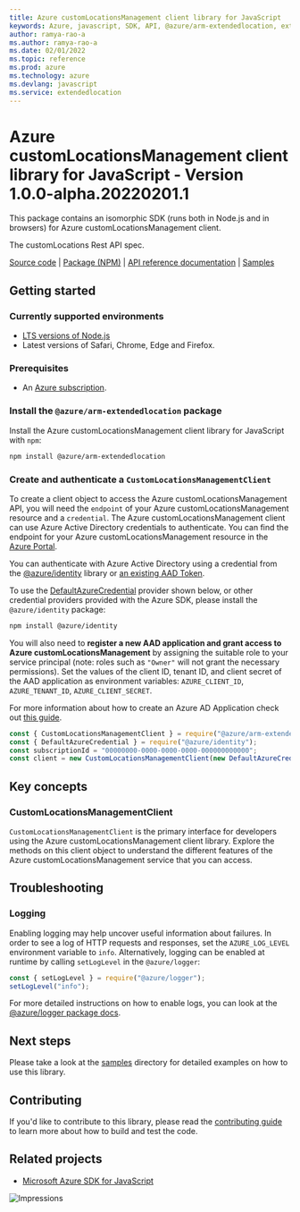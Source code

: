 ```yaml
---
title: Azure customLocationsManagement client library for JavaScript
keywords: Azure, javascript, SDK, API, @azure/arm-extendedlocation, extendedlocation
author: ramya-rao-a
ms.author: ramya-rao-a
ms.date: 02/01/2022
ms.topic: reference
ms.prod: azure
ms.technology: azure
ms.devlang: javascript
ms.service: extendedlocation
---
```

# Azure customLocationsManagement client library for JavaScript - Version 1.0.0-alpha.20220201.1 


This package contains an isomorphic SDK (runs both in Node.js and in browsers) for Azure customLocationsManagement client.

The customLocations Rest API spec.

[Source code](https://github.com/Azure/azure-sdk-for-js/tree/main/sdk/extendedlocation/arm-extendedlocation) |
[Package (NPM)](https://www.npmjs.com/package/@azure/arm-extendedlocation) |
[API reference documentation](https://docs.microsoft.com/javascript/api/@azure/arm-extendedlocation) |
[Samples](https://github.com/Azure-Samples/azure-samples-js-management)

## Getting started

### Currently supported environments

- [LTS versions of Node.js](https://nodejs.org/about/releases/)
- Latest versions of Safari, Chrome, Edge and Firefox.

### Prerequisites

- An [Azure subscription][azure_sub].

### Install the `@azure/arm-extendedlocation` package

Install the Azure customLocationsManagement client library for JavaScript with `npm`:

```bash
npm install @azure/arm-extendedlocation
```

### Create and authenticate a `CustomLocationsManagementClient`

To create a client object to access the Azure customLocationsManagement API, you will need the `endpoint` of your Azure customLocationsManagement resource and a `credential`. The Azure customLocationsManagement client can use Azure Active Directory credentials to authenticate.
You can find the endpoint for your Azure customLocationsManagement resource in the [Azure Portal][azure_portal].

You can authenticate with Azure Active Directory using a credential from the [@azure/identity][azure_identity] library or [an existing AAD Token](https://github.com/Azure/azure-sdk-for-js/blob/master/sdk/identity/identity/samples/AzureIdentityExamples.md#authenticating-with-a-pre-fetched-access-token).

To use the [DefaultAzureCredential][defaultazurecredential] provider shown below, or other credential providers provided with the Azure SDK, please install the `@azure/identity` package:

```bash
npm install @azure/identity
```

You will also need to **register a new AAD application and grant access to Azure customLocationsManagement** by assigning the suitable role to your service principal (note: roles such as `"Owner"` will not grant the necessary permissions).
Set the values of the client ID, tenant ID, and client secret of the AAD application as environment variables: `AZURE_CLIENT_ID`, `AZURE_TENANT_ID`, `AZURE_CLIENT_SECRET`.

For more information about how to create an Azure AD Application check out [this guide](https://docs.microsoft.com/azure/active-directory/develop/howto-create-service-principal-portal).

```javascript
const { CustomLocationsManagementClient } = require("@azure/arm-extendedlocation");
const { DefaultAzureCredential } = require("@azure/identity");
const subscriptionId = "00000000-0000-0000-0000-000000000000";
const client = new CustomLocationsManagementClient(new DefaultAzureCredential(), subscriptionId);
```

## Key concepts

### CustomLocationsManagementClient

`CustomLocationsManagementClient` is the primary interface for developers using the Azure customLocationsManagement client library. Explore the methods on this client object to understand the different features of the Azure customLocationsManagement service that you can access.

## Troubleshooting

### Logging

Enabling logging may help uncover useful information about failures. In order to see a log of HTTP requests and responses, set the `AZURE_LOG_LEVEL` environment variable to `info`. Alternatively, logging can be enabled at runtime by calling `setLogLevel` in the `@azure/logger`:

```javascript
const { setLogLevel } = require("@azure/logger");
setLogLevel("info");
```

For more detailed instructions on how to enable logs, you can look at the [@azure/logger package docs](https://github.com/Azure/azure-sdk-for-js/tree/main/sdk/core/logger).

## Next steps

Please take a look at the [samples](https://github.com/Azure-Samples/azure-samples-js-management) directory for detailed examples on how to use this library.

## Contributing

If you'd like to contribute to this library, please read the [contributing guide](https://github.com/Azure/azure-sdk-for-js/blob/main/CONTRIBUTING.md) to learn more about how to build and test the code.

## Related projects

- [Microsoft Azure SDK for JavaScript](https://github.com/Azure/azure-sdk-for-js)

![Impressions](https://azure-sdk-impressions.azurewebsites.net/api/impressions/azure-sdk-for-js%2Fsdk%2Fextendedlocation%2Farm-extendedlocation%2FREADME.png)

[azure_cli]: https://docs.microsoft.com/cli/azure
[azure_sub]: https://azure.microsoft.com/free/
[azure_sub]: https://azure.microsoft.com/free/
[azure_portal]: https://portal.azure.com
[azure_identity]: https://github.com/Azure/azure-sdk-for-js/tree/main/sdk/identity/identity
[defaultazurecredential]: https://github.com/Azure/azure-sdk-for-js/tree/main/sdk/identity/identity#defaultazurecredential

